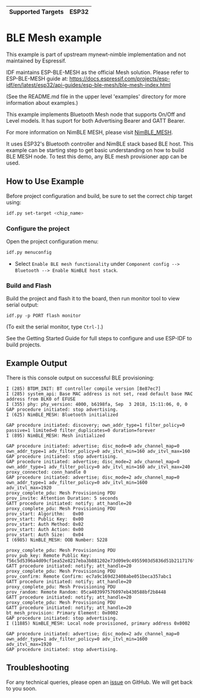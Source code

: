 | Supported Targets | ESP32 |
| ----------------- | ----- |

# BLE Mesh example

This example is part of upstream mynewt-nimble implementation and not maintained by Espressif.

IDF maintains ESP-BLE-MESH as the official Mesh solution. Please refer to ESP-BLE-MESH guide at:
https://docs.espressif.com/projects/esp-idf/en/latest/esp32/api-guides/esp-ble-mesh/ble-mesh-index.html

(See the README.md file in the upper level 'examples' directory for more information about examples.)

This example implements Bluetooth Mesh node that supports On/Off and Level models.
It has suport for both Advertising Bearer and GATT Bearer.

For more information on NimBLE MESH, please visit [NimBLE_MESH](https://mynewt.apache.org/latest/network/mesh/index.html#bluetooth-mesh).

It uses ESP32's Bluetooth controller and NimBLE stack based BLE host.
This example can be starting step to get basic understanding on how to build BLE MESH node.
To test this demo, any BLE mesh provisioner app can be used.


## How to Use Example

Before project configuration and build, be sure to set the correct chip target using:

```bash
idf.py set-target <chip_name>
```

### Configure the project

Open the project configuration menu: 

```bash
idf.py menuconfig
```

* Select `Enable BLE mesh functionality` under `Component config --> Bluetooth --> Enable NimBLE host stack`.

### Build and Flash

Build the project and flash it to the board, then run monitor tool to view serial output:

`idf.py -p PORT flash monitor`

(To exit the serial monitor, type ``Ctrl-]``.)

See the Getting Started Guide for full steps to configure and use ESP-IDF to build projects.

## Example Output

There is this console output on successful BLE provisioning:
```
I (285) BTDM_INIT: BT controller compile version [8e87ec7]
I (285) system_api: Base MAC address is not set, read default base MAC address from BLK0 of EFUSE
I (355) phy: phy_version: 4000, b6198fa, Sep  3 2018, 15:11:06, 0, 0
GAP procedure initiated: stop advertising.
I (625) NimBLE_MESH: Bluetooth initialized

GAP procedure initiated: discovery; own_addr_type=1 filter_policy=0 passive=1 limited=0 filter_duplicates=0 duration=forever
I (895) NimBLE_MESH: Mesh initialized

GAP procedure initiated: advertise; disc_mode=0 adv_channel_map=0 own_addr_type=1 adv_filter_policy=0 adv_itvl_min=160 adv_itvl_max=160
GAP procedure initiated: stop advertising.
GAP procedure initiated: advertise; disc_mode=2 adv_channel_map=0 own_addr_type=1 adv_filter_policy=0 adv_itvl_min=160 adv_itvl_max=240
proxy_connected: conn_handle 0
GAP procedure initiated: advertise; disc_mode=2 adv_channel_map=0 own_addr_type=1 adv_filter_policy=0 adv_itvl_min=1600 adv_itvl_max=1920
proxy_complete_pdu: Mesh Provisioning PDU
prov_invite: Attention Duration: 5 seconds
GATT procedure initiated: notify; att_handle=20
proxy_complete_pdu: Mesh Provisioning PDU
prov_start: Algorithm:   0x00
prov_start: Public Key:  0x00
prov_start: Auth Method: 0x02
prov_start: Auth Action: 0x00
prov_start: Auth Size:   0x04
I (6985) NimBLE_MESH: OOB Number: 5228

proxy_complete_pdu: Mesh Provisioning PDU
prov_pub_key: Remote Public Key: f56c5d5396a4d09cf1ea52e8217eba3b881202e73d09e9c4955903d5836d51b2117176fa5887869ddd5a2985dce9f706d3e4c2729dd9d45edeb86bcbebe4721c
GATT procedure initiated: notify; att_handle=20
proxy_complete_pdu: Mesh Provisioning PDU
prov_confirm: Remote Confirm: ec7a9c169d23408abe051beca357abc1
GATT procedure initiated: notify; att_handle=20
proxy_complete_pdu: Mesh Provisioning PDU
prov_random: Remote Random: 05ca403997576097eb430588bf2b8448
GATT procedure initiated: notify; att_handle=20
proxy_complete_pdu: Mesh Provisioning PDU
GATT procedure initiated: notify; att_handle=20
bt_mesh_provision: Primary Element: 0x0002
GAP procedure initiated: stop advertising.
I (11885) NimBLE_MESH: Local node provisioned, primary address 0x0002

GAP procedure initiated: advertise; disc_mode=2 adv_channel_map=0 own_addr_type=1 adv_filter_policy=0 adv_itvl_min=1600 adv_itvl_max=1920
GAP procedure initiated: stop advertising.
```

## Troubleshooting

For any technical queries, please open an [issue](https://github.com/espressif/esp-idf/issues) on GitHub. We will get back to you soon.
